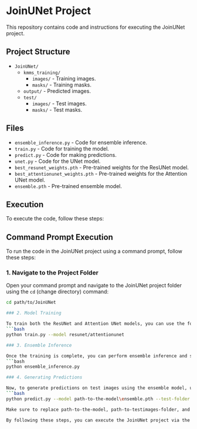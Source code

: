 # JoinUNet Project

This repository contains code and instructions for executing the JoinUNet project.

## Project Structure

- `JoinUNet/`
  - `kmms_training/`
    - `images/` - Training images.
    - `masks/` - Training masks.
  - `output/` - Predicted images.
  - `test/`
    - `images/` - Test images.
    - `masks/` - Test masks.

## Files

- `ensemble_inference.py` - Code for ensemble inference.
- `train.py` - Code for training the model.
- `predict.py` - Code for making predictions.
- `unet.py` - Code for the UNet model.
- `best_resunet_weights.pth` - Pre-trained weights for the ResUNet model.
- `best_attentionunet_weights.pth` - Pre-trained weights for the Attention UNet model.
- `ensemble.pth` - Pre-trained ensemble model.

## Execution

To execute the code, follow these steps:
## Command Prompt Execution

To run the code in the JoinUNet project using a command prompt, follow these steps:

### 1. Navigate to the Project Folder

Open your command prompt and navigate to the JoinUNet project folder using the `cd` (change directory) command:

```bash
cd path/to/JoinUNet

### 2. Model Training

To train both the ResUNet and Attention UNet models, you can use the following command:
```bash
python train.py --model resunet/attentionunet

### 3. Ensemble Inference

Once the training is complete, you can perform ensemble inference and save the ensemble.pth file:
```bash
python ensemble_inference.py

### 4. Generating Predictions

Now, to generate predictions on test images using the ensemble model, use the following command:
```bash
python predict.py --model path-to-the-model\ensemble.pth --test-folder path-to-testimages-folder\images --output-folder path-to-save-predicted-masks\output

Make sure to replace path-to-the-model, path-to-testimages-folder, and path-to-save-predicted-masks with the actual paths on your system.

By following these steps, you can execute the JoinUNet project via the command prompt, including model training, ensemble inference, and generating predictions on test images.



